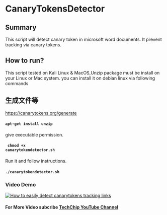 # CanaryTokensDetector
## Summary
This script will detect canary token in microsoft word documents. It prevent tracking via canary tokens.
## How to run?
This script tested on Kali Linux & MacOS,Unzip package must be install on your Linux or Mac system. you can install it on debian linux via following commands
## 生成文件等
https://canarytokens.org/generate
#### <code>apt-get install unzip</code>
give executable permission.
#### <code> chmod +x canarytokendetector.sh</code>
Run it and follow instructions.
#### <code>./canarytokendetector.sh</code>
### Video Demo
[![How to easily detect canarytokens tracking links](https://img.youtube.com/vi/EpTcxoAhKyI/0.jpg)](https://www.youtube.com/watch?v=EpTcxoAhKyI)
#### For More Video subcribe <a href="http://youtube.com/techchipnet">TechChip YouTube Channel</a>
